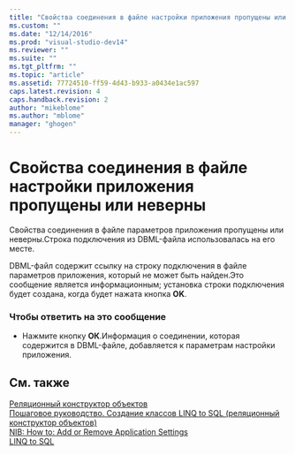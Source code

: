 ```yaml
---
title: "Свойства соединения в файле настройки приложения пропущены или неверны | Microsoft Docs"
ms.custom: ""
ms.date: "12/14/2016"
ms.prod: "visual-studio-dev14"
ms.reviewer: ""
ms.suite: ""
ms.tgt_pltfrm: ""
ms.topic: "article"
ms.assetid: 77724510-ff59-4d43-b933-a0434e1ac597
caps.latest.revision: 4
caps.handback.revision: 2
author: "mikeblome"
ms.author: "mblome"
manager: "ghogen"
---
```

# Свойства соединения в файле настройки приложения пропущены или неверны
Свойства соединения в файле параметров приложения пропущены или неверны.Строка подключения из DBML\-файла использовалась на его месте.  
  
 DBML\-файл содержит ссылку на строку подключения в файле параметров приложения, который не может быть найден.Это сообщение является информационным; установка строки подключения будет создана, когда будет нажата кнопка **OK**.  
  
### Чтобы ответить на это сообщение  
  
-   Нажмите кнопку **ОК**.Информация о соединении, которая содержится в DBML\-файле, добавляется к параметрам настройки приложения.  
  
## См. также  
 [Реляционный конструктор объектов](../data-tools/linq-to-sql-tools-in-visual-studio2.md)   
 [Пошаговое руководство. Создание классов LINQ to SQL \(реляционный конструктор объектов\)](../Topic/Walkthrough:%20Creating%20LINQ%20to%20SQL%20Classes%20\(O-R%20Designer\).md)   
 [NIB: How to: Add or Remove Application Settings](http://msdn.microsoft.com/ru-ru/a233965c-126d-46ab-add4-efb758f576f4)   
 [LINQ to SQL](../Topic/LINQ%20to%20SQL.md)